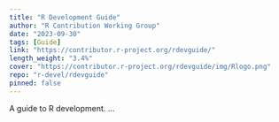 ```yaml
---
title: "R Development Guide"
author: "R Contribution Working Group"
date: "2023-09-30"
tags: [Guide]
link: "https://contributor.r-project.org/rdevguide/"
length_weight: "3.4%"
cover: "https://contributor.r-project.org/rdevguide/img/Rlogo.png"
repo: "r-devel/rdevguide"
pinned: false
---
```


A guide to R development. ...
